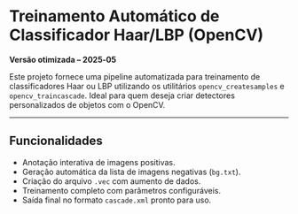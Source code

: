 # Treinamento Automático de Classificador Haar/LBP (OpenCV)

**Versão otimizada – 2025‑05**

Este projeto fornece uma pipeline automatizada para treinamento de classificadores Haar ou LBP utilizando os utilitários `opencv_createsamples` e `opencv_traincascade`. Ideal para quem deseja criar detectores personalizados de objetos com o OpenCV.

---

##  Funcionalidades

- Anotação interativa de imagens positivas.
- Geração automática da lista de imagens negativas (`bg.txt`).
- Criação do arquivo `.vec` com aumento de dados.
- Treinamento completo com parâmetros configuráveis.
- Saída final no formato `cascade.xml` pronto para uso.
